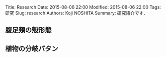 Title: Research
Date: 2015-08-06 22:00
Modified: 2015-08-06 22:00
Tags: 研究
Slug: research
Authors: Koji NOSHITA
Summary: 研究紹介です．

## 腹足類の殻形態

## 植物の分岐パタン
